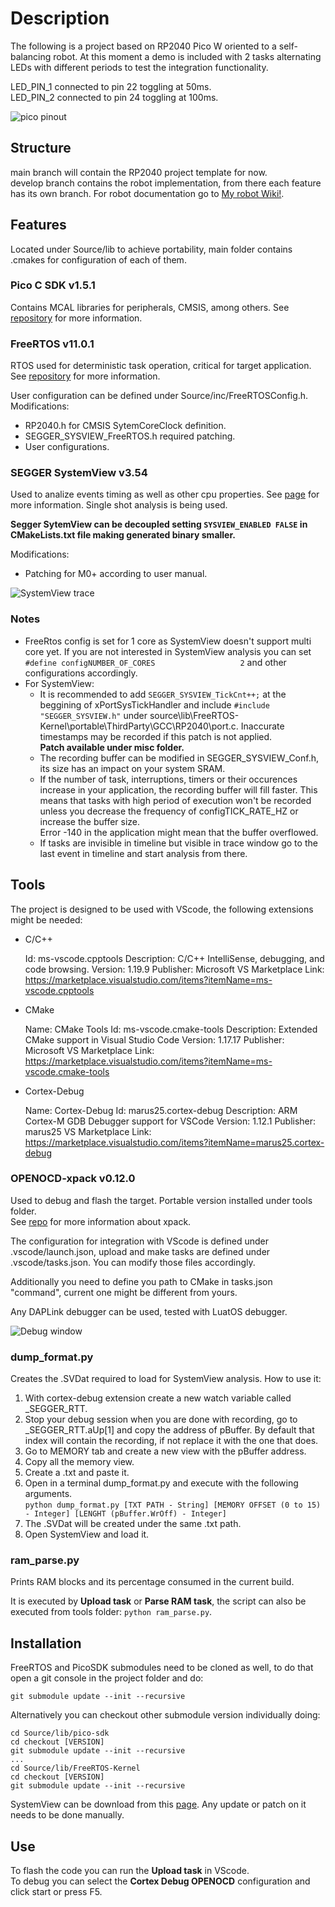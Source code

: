 # Description
The following is a project based on RP2040 Pico W oriented to a self-balancing robot. At this moment a demo is included with 2 tasks alternating LEDs with different periods to test the integration functionality.

LED_PIN_1 connected to pin 22 toggling at 50ms.   
LED_PIN_2 connected to pin 24 toggling at 100ms.

![pico pinout](<misc/PicoW pinout.png>)

## Structure
main branch will contain the RP2040 project template for now.   
develop branch contains the robot implementation, from there each feature has its own branch.
For robot documentation go to [My robot Wiki!](https://github.com/MiguelNarv/self-balancing-robot-pico-w/wiki).


## Features
Located under Source/lib to achieve portability, main folder contains .cmakes for configuration of each of them.

### Pico C SDK v1.5.1
Contains MCAL libraries for peripherals, CMSIS, among others. See [repository](https://github.com/raspberrypi/pico-sdk) for more information.

### FreeRTOS v11.0.1
RTOS used for deterministic task operation, critical for target application. See [repository](https://github.com/FreeRTOS/FreeRTOS-Kernel) for more information.

User configuration can be defined under Source/inc/FreeRTOSConfig.h.
Modifications:
- RP2040.h for CMSIS SytemCoreClock definition.
- SEGGER_SYSVIEW_FreeRTOS.h required patching.
- User configurations.

### SEGGER SystemView v3.54
Used to analize events timing as well as other cpu properties. See [page](https://www.segger.com/products/development-tools/systemview/) for more information. Single shot analysis is being used.

**Segger SytemView can be decoupled setting `SYSVIEW_ENABLED FALSE` in CMakeLists.txt file making generated binary smaller.**

Modifications:
- Patching for M0+ according to user manual.

![SystemView trace](<misc/SystemView trace.png>)
### Notes
- FreeRtos config is set for 1 core as SystemView doesn't support multi core yet. If you are not interested in SystemView analysis you can set `#define configNUMBER_OF_CORES                   2` and other configurations accordingly.
- For SystemView:
    - It is recommended to add `SEGGER_SYSVIEW_TickCnt++;` at the beggining of xPortSysTickHandler and include `#include "SEGGER_SYSVIEW.h"` under source\lib\FreeRTOS-Kernel\portable\ThirdParty\GCC\RP2040\port.c. Inaccurate timestamps may be recorded if this patch is not applied.  
    **Patch available under misc folder.**
    - The recording buffer can be modified in SEGGER_SYSVIEW_Conf.h, its size has an impact on your system SRAM.
    - If the number of task, interruptions, timers or their occurences increase in your application, the recording buffer will fill faster. This means that tasks with high period of execution won't be recorded unless you decrease the frequency of configTICK_RATE_HZ or increase the buffer size.  
    Error -140 in the application might mean that the buffer overflowed.
    - If tasks are invisible in timeline but visible in trace window go to the last event in timeline and start analysis from there.
    
## Tools
The project is designed to be used with VScode, the following extensions might be needed:

- C/C++

    Id: ms-vscode.cpptools
    Description: C/C++ IntelliSense, debugging, and code browsing.
    Version: 1.19.9
    Publisher: Microsoft
    VS Marketplace Link: https://marketplace.visualstudio.com/items?itemName=ms-vscode.cpptools

- CMake

    Name: CMake Tools
    Id: ms-vscode.cmake-tools
    Description: Extended CMake support in Visual Studio Code
    Version: 1.17.17
    Publisher: Microsoft
    VS Marketplace Link: https://marketplace.visualstudio.com/items?itemName=ms-vscode.cmake-tools

- Cortex-Debug

    Name: Cortex-Debug
    Id: marus25.cortex-debug
    Description: ARM Cortex-M GDB Debugger support for VSCode
    Version: 1.12.1
    Publisher: marus25
    VS Marketplace Link: https://marketplace.visualstudio.com/items?itemName=marus25.cortex-debug

### OPENOCD-xpack v0.12.0
Used to debug and flash the target. Portable version installed under tools folder.  
See [repo](https://github.com/xpack-dev-tools/openocd-xpack) for more information about xpack.

The configuration for integration with VScode is defined under .vscode/launch.json, upload and make tasks are defined under .vscode/tasks.json. You can modify those files accordingly.

Additionally you need to define you path to CMake in tasks.json "command", current one might be different from yours.

Any DAPLink debugger can be used, tested with LuatOS debugger.

![Debug window](<misc/Debug window.png>)

### dump_format.py
Creates the .SVDat required to load for SystemView analysis.
How to use it:

1. With cortex-debug extension create a new watch variable called _SEGGER_RTT.
2. Stop your debug session when you are done with recording, go to _SEGGER_RTT.aUp[1] and copy the address of pBuffer.
By default that index will contain the recording, if not replace it with the one that does.
3. Go to MEMORY tab and create a new view with the pBuffer address.
4. Copy all the memory view.
5. Create a .txt and paste it.
6. Open in a terminal dump_format.py and execute with the following arguments.  
    `python dump_format.py [TXT PATH - String] [MEMORY OFFSET (0 to 15) - Integer] [LENGHT (pBuffer.WrOff) - Integer]`
7. The .SVDat will be created under the same .txt path.
8. Open SystemView and load it.

### ram_parse.py
Prints RAM blocks and its percentage consumed in the current build.

It is executed by **Upload task** or **Parse RAM task**, the script can also be
executed from tools folder: `python ram_parse.py`.

## Installation
FreeRTOS and PicoSDK submodules need to be cloned as well, to do that open a git console in the project folder and do:

```
git submodule update --init --recursive
```
Alternatively you can checkout other submodule version individually doing:

```
cd Source/lib/pico-sdk
cd checkout [VERSION]
git submodule update --init --recursive
...
cd Source/lib/FreeRTOS-Kernel
cd checkout [VERSION]
git submodule update --init --recursive
```

SystemView can be download from this [page](https://www.segger.com/downloads/systemview/). Any update or patch on it needs to be done manually.

## Use
To flash the code you can run the **Upload task** in VScode.  
To debug you can select the **Cortex Debug OPENOCD** configuration and click start or press F5.